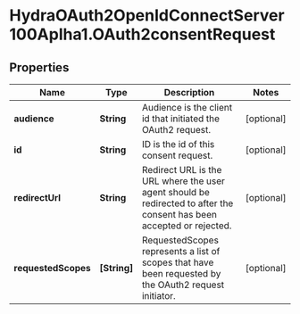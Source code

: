 # HydraOAuth2OpenIdConnectServer100Aplha1.OAuth2consentRequest

## Properties
Name | Type | Description | Notes
------------ | ------------- | ------------- | -------------
**audience** | **String** | Audience is the client id that initiated the OAuth2 request. | [optional] 
**id** | **String** | ID is the id of this consent request. | [optional] 
**redirectUrl** | **String** | Redirect URL is the URL where the user agent should be redirected to after the consent has been accepted or rejected. | [optional] 
**requestedScopes** | **[String]** | RequestedScopes represents a list of scopes that have been requested by the OAuth2 request initiator. | [optional] 


